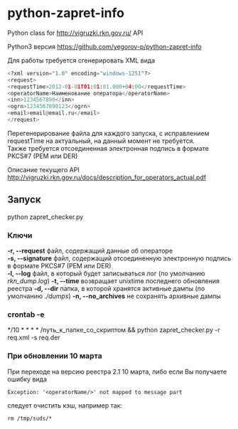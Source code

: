 python-zapret-info
==================

Python class for http://vigruzki.rkn.gov.ru/ API

Python3 версия https://github.com/yegorov-p/python-zapret-info

Для работы требуется сгенерировать XML вида

```python
<?xml version="1.0" encoding="windows-1251"?>
<request>
<requestTime>2012-01-01T01:01:01.000+04:00</requestTime>
<operatorName>Наименование оператора</operatorName>
<inn>1234567890</inn>
<ogrn>1234567890123</ogrn>
<email>email@email.ru</email>
</request>
```

Перегенерирование файла для каждого запуска, с исправлением requestTime на актуальный, на данный момент не требуется.  
Также требуется отсоединенная электронная подпись в формате PKCS#7 (PEM или DER)  

Описание текущего API http://vigruzki.rkn.gov.ru/docs/description_for_operators_actual.pdf

## Запуск
python zapret_checker.py 
### Ключи
**-r, --request** файл, содержащий данные об операторе  
**-s, --signature** файл, содержащий отсоединенную электронную подпись в формате PKCS#7 (PEM или DER)  
**-l, --log** файл, в который будет записываться лог (по умолчанию *rkn_dump.log*)
**-t, --time** возвращает unixtime последнего обновления реестра
**-d, --dir** папка, в которой хранятся активные дампы (по умолчанию *./dumps*)
**-n, --no_archives** не сохранять архивные дампы

### crontab -e
*/10 * * * * /путь_к_папке_со_скриптом && python zapret_checker.py -r req.xml -s req.der

### При обновлении 10 марта
При переходе на версию реестра 2.1 10 марта, либо если Вы получаете ошибку вида 

    Exception: '<operatorName/>' not mapped to message part
следует очистить кэш, например так:

    rm /tmp/suds/*
